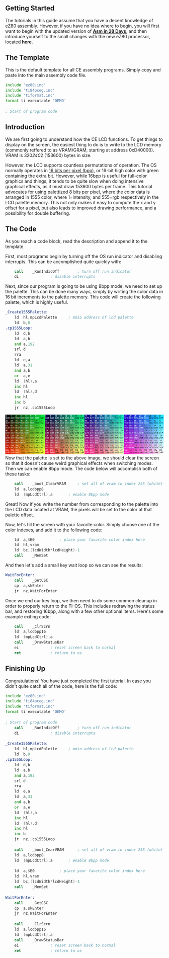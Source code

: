 
## Getting Started

The tutorials in this guide assume that you have a decent knowledge of eZ80 assembly. However, if you have no idea where to begin, you will first want to begin with the updated version of [**Asm in 28 Days**](http://media.taricorp.net/83pa28d/lesson/toc.html#lessons), and then introduce yourself to the small changes with the new eZ80 processor, located [**here**](../appendix/eZ80-differences.md).

## The Template

This is the default template for all CE assembly programs. Simply copy and paste into the main assembly code file.

```asm
include 'ez80.inc'
include 'ti84pceg.inc'
include 'tiformat.inc'
format ti executable 'DEMO'

; Start of program code
```

## Introduction

We are first going to understand how the CE LCD functions. To get things to display on the screen, the easiest thing to do is to write to the LCD memory (commonly reffered to as VRAM/GRAM, starting at address 0xD40000). VRAM is 320*240*2 (153600) bytes in size.

However, the LCD supports countless permutations of operation. The OS normally operates in [16 bits per pixel (bpp)](https://en.wikipedia.org/wiki/High_color), or 16-bit high color with green containing the extra bit. However, while 16bpp is useful for full-color graphics and things, it tends to be quite slow when doing intensive graphical effects, as it must draw 153600 bytes per frame. This tutorial advocates for using palettized [8 bits per pixel](https://en.wikipedia.org/wiki/8-bit_color), where the color data is arranged in 1555 color, where 1=intensity, and 555=rgb respectively in the LCD palette memory. This not only makes it easy to compute the x and y offset for a pixel, but also leads to improved drawing performance, and a possibility for double buffering.

## The Code

As you reach a code block, read the description and append it to the template.

First, most programs begin by turning off the OS run indicator and disabling interrupts. This can be accomplished quite quickly with:

```asm
	call	_RunIndicOff		; turn off run indicator
	di				; disable interrupts
```

Next, since our program is going to be using 8bpp mode, we need to set up the palette. This can be done many ways, simply by writing the color data in 16 bit increments to the palette memory. This code will create the following palette, which is highly useful.

```asm
_Create1555Palette:
	ld	hl,mpLcdPalette		; mmio address of lcd palette
	ld	b,0
.cp1555Loop:
	ld	d,b
	ld	a,b
	and	a,192
	srl	d
	rra
	ld	e,a
	ld	a,31
	and	a,b
	or	a,e
	ld	(hl),a
	inc	hl
	ld	(hl),d
	inc	hl
	inc	b
	jr	nz,.cp1555Loop
```

![1555 Palette](../appendix/rgbhlpalette.png "Special thanks to Shaun 'Merthsoft' McFall for generating this image")
Now that the palette is set to the above image, we should clear the screen so that it doesn't cause weird graphical effects when switching modes. Then we can enable 8bpp mode. The code below will accomplish both of these tasks:

```asm
	call	_boot_ClearVRAM		; set all of vram to index 255 (white)
	ld	a,lcdbpp8
	ld	(mpLcdCtrl),a		; enable 8bpp mode
```

Great! Now if you write the number from corresponding to the palette into the LCD data located at VRAM, the pixels will be set to the color at that palette offset.

Now, let's fill the screen with your favorite color. Simply choose one of the color indexes, and add it to the following code:

```asm
	ld	a,$E0			; place your favorite color index here
	ld	hl,vram
	ld	bc,(lcdWidth*lcdHeight)-1
	call	_MemSet
```

And then let's add a small key wait loop so we can see the results:

```asm
WaitForEnter:
	call	_GetCSC
	cp	a,skEnter
	jr	nz,WaitForEnter
```

Once we end our key loop, we then need to do some common cleanup in order to properly return to the TI-OS. This includes redrawing the status bar, and restoring 16bpp, along with a few other optional items. Here's some example exiting code:

```asm
	call	_ClrScrn
	ld	a,lcdbpp16
	ld	(mpLcdCtrl),a
	call	_DrawStatusBar
	ei				; reset screen back to normal
	ret				; return to os
```

## Finishing Up

Congratulations! You have just completed the first tutorial. In case you didn't quite catch all of the code, here is the full code:

```asm
include 'ez80.inc'
include 'ti84pceg.inc'
include 'tiformat.inc'
format ti executable 'DEMO'

; Start of program code
	call	_RunIndicOff		; turn off run indicator
	di				; disable interrupts

_Create1555Palette:
	ld	hl,mpLcdPalette		; mmio address of lcd palette
	ld	b,0
.cp1555Loop:
	ld	d,b
	ld	a,b
	and	a,192
	srl	d
	rra
	ld	e,a
	ld	a,31
	and	a,b
	or	a,e
	ld	(hl),a
	inc	hl
	ld	(hl),d
	inc	hl
	inc	b
	jr	nz,.cp1555Loop

	call	_boot_CearVRAM		; set all of vram to index 255 (white)
	ld	a,lcdbpp8
	ld	(mpLcdCtrl),a		; enable 8bpp mode

	ld	a,$E0			; place your favorite color index here
	ld	hl,vram
	ld	bc,(lcdWidth*lcdHeight)-1
	call	_MemSet

WaitForEnter:
	call	_GetCSC
	cp	a,skEnter
	jr	nz,WaitForEnter

	call	_ClrScrn
	ld	a,lcdbpp16
	ld	(mpLcdCtrl),a
	call	_DrawStatusBar
	ei				; reset screen back to normal
	ret				; return to os
```
